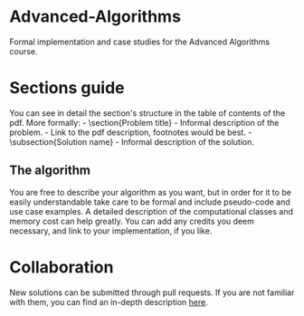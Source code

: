 # Advanced-Algorithms
Formal implementation and case studies for the Advanced Algorithms course.

# Sections guide
You can see in detail the section's structure in the table of contents of the pdf.
More formally:
    - \section{Problem title}
    - Informal description of the problem.
    - Link to the pdf description, footnotes would be best.
    - \subsection{Solution name}
    - Informal description of the solution.

## The algorithm
You are free to describe your algorithm as you want, but in order for it to be easily
understandable take care to be formal and include pseudo-code and use case examples.
A detailed description of the computational classes and memory cost can help greatly.
You can add any credits you deem necessary, and link to your implementation, if you like.


# Collaboration
New solutions can be submitted through pull requests. If you are not familiar with them,
you can find an in-depth description [here](https://help.github.com/articles/about-pull-requests/).
